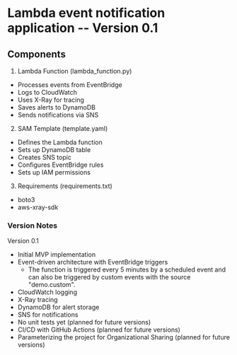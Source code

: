 # Lambda event notification application -- Version 0.1 

## Components
1. Lambda Function (lambda_function.py)
- Processes events from EventBridge
- Logs to CloudWatch
- Uses X-Ray for tracing
- Saves alerts to DynamoDB
- Sends notifications via SNS
2. SAM Template (template.yaml)
- Defines the Lambda function
- Sets up DynamoDB table
- Creates SNS topic
- Configures EventBridge rules
- Sets up IAM permissions
3. Requirements (requirements.txt)
- boto3
- aws-xray-sdk

### Version Notes
Version 0.1
- Initial MVP implementation
- Event-driven architecture with EventBridge triggers
  - The function is triggered every 5 minutes by a scheduled event and can also be triggered by custom events with the source "demo.custom".
- CloudWatch logging
- X-Ray tracing
- DynamoDB for alert storage
- SNS for notifications
- No unit tests yet (planned for future versions)
- CI/CD with GitHub Actions (planned for future versions)
- Parameterizing the project for Organizational Sharing (planned for future versions)